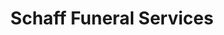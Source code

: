 ---
title: "Schaff Funeral Services"
url: /milwaukee/schaff-funeral-services/
shop: funeral directors
---